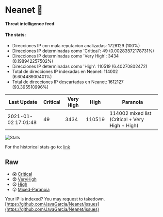 # Neanet :hocho:
#### Threat intelligence feed
#### The stats:

- Direcciones IP con mala reputacion analizadas: 1726129 (100%)
- Direcciones IP determinadas como 'Critical':  49 (0.00283872178731%)
- Direcciones IP determinadas como 'Very High':  3434 (0.198942257502%)
- Direcciones IP determinadas como 'High':  110519 (6.40270802472)
- Total de direcciones IP indexadas en Neanet:  114002 (6.60448900401%)
- Total de direcciones IP descartadas en Neanet:  1612127 (93.395510996%)

| Last Update | Critical | Very High | High | Paranoia |
| --- | --- | --- | --- | --- |
| 2021-01-02 17:01:48 | 49 | 3434 | 110519 | 114002 mixed list (Critical + Very High + High)|

![Stats](https://docs.google.com/spreadsheets/d/e/2PACX-1vSnaNMIXVabIpDJjufMlzH7poXnshF3mgd8Is1g9ytUEzVsP5my4Trn8f-xkoLLQ38xpL3HtmUexLo6/pubchart?oid=501124687&format=image)

For the historical stats go to: [link](/stats.csv)
## Raw
- :scream: [Critical](https://raw.githubusercontent.com/JavaGarcia/Neanet/master/blacklists/neanet_critical.txt)
- :fearful: [VeryHigh](https://raw.githubusercontent.com/JavaGarcia/Neanet/master/blacklists/neanet_veryHigh.txtt)
- :frowning: [High](https://raw.githubusercontent.com/JavaGarcia/Neanet/master/blacklists/neanet_high.txt)
- :dizzy_face: [Mixed-Paranoia](https://raw.githubusercontent.com/JavaGarcia/Neanet/master/blacklists/neanet_all.txt)


Your IP is indexed? You may request to takedown. [https://github.com/JavaGarcia/Neanet/issues](https://github.com/JavaGarcia/Neanet/issues)























































































































































































































































































































































































































































































































































































































































































































































































































































































































































































































































































































































































































































































































































































































































































































































































































































































































































































































































































































































































































































































































































































































































































































































































































































































































































































































































































































































































































































































































































































































































































































































































































































































































































